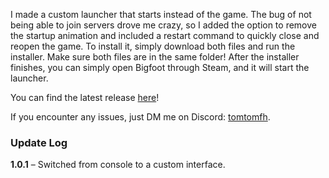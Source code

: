 I made a custom launcher that starts instead of the game.
The bug of not being able to join servers drove me crazy, so I added the option to remove the startup animation and included a restart command to quickly close and reopen the game.
To install it, simply download both files and run the installer. Make sure both files are in the same folder!
After the installer finishes, you can simply open Bigfoot through Steam, and it will start the launcher.

You can find the latest release [here](https://github.com/TomtomFH/Bigfoot-Launcher/releases)!

If you encounter any issues, just DM me on Discord: [tomtomfh](https://discord.com/users/787626799512158259).

### Update Log
__1.0.1__ – Switched from console to a custom interface.
